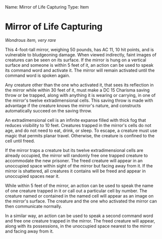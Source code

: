 Name: Mirror of Life Capturing
Type: Item

# Mirror of Life Capturing
_Wondrous item, very rare_

This 4-foot-tall mirror, weighing 50 pounds, has AC 11, 10 hit points, and is vulnerable to bludgeoning damage. When viewed indirectly, faint images of creatures can be seen on its surface. If the mirror is hung on a vertical surface and someone is within 5 feet of it, an action can be used to speak its command word and activate it. The mirror will remain activated until the command word is spoken again.

Any creature other than the one who activated it, that sees its reflection in the mirror while within 30 feet of it, must make a DC 15 Charisma saving throw or be trapped, along with anything it is wearing or carrying, in one of the mirror's twelve extradimensional cells. This saving throw is made with advantage if the creature knows the mirror's nature, and constructs automatically succeed on the saving throw.

An extradimensional cell is an infinite expanse filled with thick fog that reduces visibility to 10 feet. Creatures trapped in the mirror's cells do not age, and do not need to eat, drink, or sleep. To escape, a creature must use magic that permits planar travel. Otherwise, the creature is confined to the cell until freed.

If the mirror traps a creature but its twelve extradimensional cells are already occupied, the mirror will randomly free one trapped creature to accommodate the new prisoner. The freed creature will appear in an unoccupied space within sight of the mirror but facing away from it. If the mirror is shattered, all creatures it contains will be freed and appear in unoccupied spaces near it.

While within 5 feet of the mirror, an action can be used to speak the name of one creature trapped in it or call out a particular cell by number. The creature named or contained in the named cell will appear as an image on the mirror's surface. The creature and the one who activated the mirror can then communicate normally.

In a similar way, an action can be used to speak a second command word and free one creature trapped in the mirror. The freed creature will appear, along with its possessions, in the unoccupied space nearest to the mirror and facing away from it.